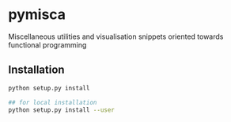 # pymisca

Miscellaneous utilities and visualisation snippets oriented towards functional programming

## Installation
```sh
python setup.py install

## for local installation
python setup.py install --user
```
